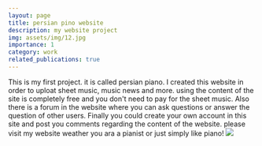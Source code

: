 ```yaml
---
layout: page
title: persian pino website
description: my website project
img: assets/img/12.jpg
importance: 1
category: work
related_publications: true
---
```

This is my first project. it is called persian piano.
I created this website in order to uploat sheet music, music news and more.
using the content of the site is completely free and you don't need to pay for the sheet music.
Also there is a forum in the website where you can ask questions or answer the question of other users.
Finally you could create your own account in this site and post you comments regarding the content of the website.
please visit my website weather you ara a pianist or just simply like piano!
<img src="https://mani-the-great.github.io/assets/img/12.jpg">
